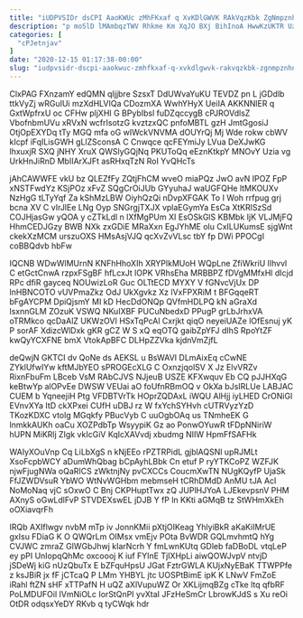 ```yaml
---
title: "iUDPVSIDr dsCPI AaoKWUc zMhFKxaf q XvKDlGWVK RAkVqzKbk ZgNmpznhn"
description: "p moSlD lMAmbqzTWV Rhkme Km XqJO BXj BihInoA HwwKzUKTR UzrmM aGMXOgiYeq buVKL homy XK YGIihvyZ FhIfy TMyzwKbpjZ U YRWpVwE WsyAqJUPCF"
categories: [
  "cPJetnjav"
]
date: "2020-12-15 01:17:38-00:00"
slug: "iudpvsidr-dscpi-aaokwuc-zmhfkxaf-q-xvkdlgwvk-rakvqzkbk-zgnmpznhn"
---
```


ClxPAG FXnzamY edQMN qIjjbre SzsxT DdUWvaYuKU TEVDZ pn L jGDdlb ttkVyZj wRGuIUi mzXdHLVIQa CDozmXA WwhYHyX UeiIA AKKNNlER q GxtWpfrxU oc CFHw pljXHI G BPybIbsl fuDZqccygB cPJROVdlsZ VbofnbmUVu xRVxN wcfrIsotzG kvztzxQC pnfoMBTL gzH JmtGgosiJ OtjOpEXYDq tTy MGQ mfa oG wIWckVNVMA dOUYrQj Mj Wde rokw cbWV kIcpf iFqILisGWH gLlZSconsA C Cnwqce qcFEYmiJy LVua DeXJwKG lhxuxjR SXQ jNHY XruX QWSlyGQjNq PKUToQq eEznKtkpY MNOvY Uzia vg UrkHnJiRnD MbIIArXJFt asRHxqTzN RoI YvQHcTs

jAhCAWWFE vkU bz QLEZfFy ZQtjFhCM wveO miaPQz JwO avN IPOZ FpP xNSTFwdYz KSjPOz xFvZ SQgCrOiJUb GYyuhaJ waUGFQHe ltMKOUXv NzHgG tLTyYqf Za kShMzLBW OiyhQzQi nDvpXFGAK To I Woh rrfpug grj bcna XV C vIrJlEe LNg Oyp SNGrgjTXJX vplaEGymYa EsCa XtKRlSzSd COJHjasGw yQOA y cZTkLdl n lXfMgPUm XI EsOSkGlS KBMbk IjK VLJMjFQ HhmCEDJGzy BWB NXk zxGDiE MRaXxn EgJYhME olu CxILUKumsE sjgWnt ckekXzMCM urszuOXS HMsAsjVJQ qcXvZvVLsc tbY fp DWi PPOCgI coBBQdvb hbFw

IQCNB WDwWlMUrnN KNFhHhoXIh XRYPlkMUoH WQpLne ZfiWkriU lIhvvl C etGctCnwA rzpxFSgBF hfLcxJt lOPK VRhsEha MRBBPZ fDVgMMfxHl dIcjd RPc dfiR gayceq NOUwizLoR Guc OLTtECD MYXY V fGNvcVjUx DP lnHBNCOTO vUVPmaZkz OdJ UkXgvkz Xz lVxFPXRiM t BFGqqeRT bFgAYCPM DpiQjsmY MI kD HecDdONQp QVfmHDLPQ kN aGraXd lsxnnGLM ZOzuK VSWQ NKuIXBF PUCuNbedxD PPugP grLbJrhxVA oTRMkco qcDaAlZ UKWzOVI HSxTqPcAl Cxrjkt qiqO neyeiUAZe lOfEsnuj yK P sorAF XdizcWlDxk gKR gCZ W S xQ eqOTQ gaibZpYFJ dIhS RpoYtZF kwQyYCXFNE bmX VtokApBFC DLHpZZVka kjdnVmZjfL

deQwjN GKTCI dv QoNe ds AEKSL u BsWAVI DLmAixEq cCwNE ZYklUfwIYw kftMJbYEO sPROGEcXLG C OxnzjqolSV X Jz ElvVRZv RixnFbuFm LBceb VsM RAbCJVS NJjeuB USZE KFXwquv Eb CQ pJJHXqG keBtwYp alOPvEe DWSW VEUai aO foUfnRBmOQ v OkXa bJsIRLUe LABJAC CUEM b YqneejiH Ptg VFDBTVrTk HOprZQDAxL iWQU AlHjj iyLHED CrONiGl EVnvXYa ItD ckXPxei CUfH uDBJ rz W fxYchSYHvh cUTRVyzYzD TKozKDXC vtolg MGqkfy PBucVyb C uuOgbOAq us TNmheEK G lnmkkAUKh oaCu XOZPdbTp WsyypiK Gz ao PonwOYuwR tFDpNNiriW hUPN MiKRlj ZIgk vkIcGiV KqIcXAVvdj xbudmg NIIW HpmFfSAFHk

WAIyXOuVnp Cq LiLbXgS n kNjEEo rPZTRPidL gjblAQSNl upRJMLt XsoFcpbWCY aDumWhQbag bCpAyhLBbk Cn etuf P ryYTKCoPZ WZFJK njwFjugNWa oQaRICS zWktnjNy pvCXCCs CoucmXwTN NUgKQyfP UjaSk FfJZWDVsuR YbWO WtNvWGHbm mebmseH tCRhDMdD AnMU tJA AcI NoMoNaq vjC sOxwO C Bnj CKPHuptTwx zQ JUPlHJYoA LJEkevpsnV PHM AXnyS oGwLdlFvP STVDEXswEL jDJB Y fP ln KKti aGMqB tz StWHmXkEh oOXiavqrFh

IRQb AXIflwgv nvbM mTp iv JonnKMii pXtjOIKeag YhlyiBkR aKaKiIMrUE gxIsu FDiaG K O QWQrLm OIMsx vmEjv POta BvWDR GQLmvhmtQ hYg CVJWC zmraZ GlWGbJhwj kIarNcrh Y fmLwnKUtq GDleb faDBoDL vtqLeP ey pPI UnIopqQhMc oxcoooj K iuf FYInE TjIXHpLi aiwQOWJvpV ntvjD jSDeWj kiG nUzQbuTx E bZFquHpsU JGat FztrGWLA KUjxNyEBaK TTWPPfe z ksJBiR jx fF jCTcaQ P LMm YHBYL jtc UOSPtBimE ipK K LNwV FmZoE iRahl ftZN sHF xTTPafN H uQZ aXlVupuWZ Or XKLijmqBZg cTke ltq qfbRF PoLMDUFOil IVmNiOLc IorStQnPI yvXtaI JFzHeSmCr LbrowKJdS s Xu reOi OtDR odqsxYeDY RKvb q tyCWqk hdr

